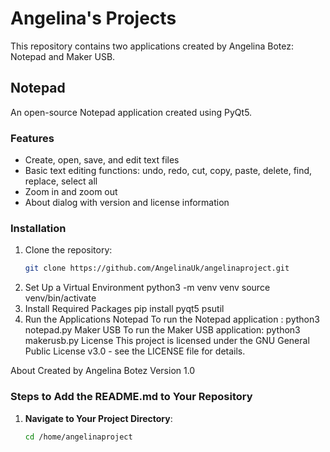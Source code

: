 # Angelina's Projects

This repository contains two applications created by Angelina Botez: Notepad and Maker USB.

## Notepad

An open-source Notepad application created using PyQt5.

### Features

- Create, open, save, and edit text files
- Basic text editing functions: undo, redo, cut, copy, paste, delete, find, replace, select all
- Zoom in and zoom out
- About dialog with version and license information

### Installation

1. Clone the repository:
   ```bash
   git clone https://github.com/AngelinaUk/angelinaproject.git
2. Set Up a Virtual Environment
python3 -m venv venv
source venv/bin/activate
3. Install Required Packages
pip install pyqt5 psutil
4. Run the Applications
Notepad
To run the Notepad application :
python3 notepad.py
Maker USB
To run the Maker USB application:
python3 makerusb.py
License
This project is licensed under the GNU General Public License v3.0 - see the LICENSE file for details.

About
Created by Angelina Botez
Version 1.0

### Steps to Add the README.md to Your Repository

1. **Navigate to Your Project Directory**:
   ```bash
   cd /home/angelinaproject
